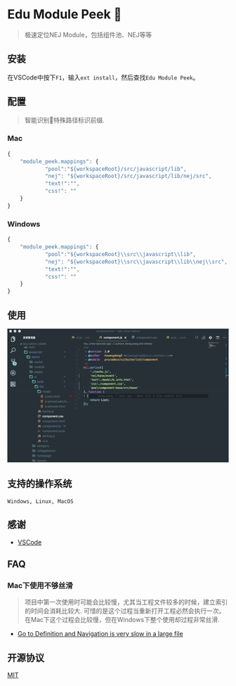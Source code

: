 

# Edu Module Peek :rocket:

> 极速定位NEJ Module，包括组件池、NEJ等等


## 安装

在VSCode中按下`F1`，输入`ext install`，然后查找`Edu Module Peek`。

## 配置

> 智能识别特殊路径标识前缀.


### Mac 

```javascript
{
	"module_peek.mappings": {
            "pool":"${workspaceRoot}/src/javascript/lib",
            "nej": "${workspaceRoot}/src/javascript/lib/nej/src",
            "text!":"",
            "css!": ""
	}
}
```

### Windows

```javascript
{
	"module_peek.mappings": {
            "pool":"${workspaceRoot}\\src\\javascript\\lib",
            "nej": "${workspaceRoot}\\src\\javascript\\lib\\nej\\src",
            "text!":"",
            "css!": ""
	}
}
```

## 使用

![path](./images/demo.gif)


## 支持的操作系统

```
Windows, Linux, MacOS
```

## 感谢

* [VSCode](https://code.visualstudio.com/)

## FAQ

### Mac下使用不够丝滑

> 项目中第一次使用时可能会比较慢，尤其当工程文件较多的时候，建立索引的时间会消耗比较大. 可惜的是这个过程当重新打开工程必然会执行一次。在Mac下这个过程会比较慢，但在Windows下整个使用却过程非常丝滑.

* [Go to Definition and Navigation is very slow in a large file](https://github.com/Microsoft/visualfsharp/issues/1941)


## 开源协议

[MIT](LICENSE)
